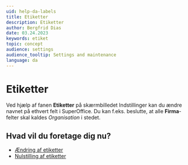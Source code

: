 ```yaml
---
uid: help-da-labels
title: Etiketter
description: Etiketter
author: Bergfrid Dias
date: 03.24.2023
keywords: etiket
topic: concept
audience: settings
audience_tooltip: Settings and maintenance
language: da
---
```


# Etiketter

Ved hjælp af fanen **Etiketter** på skærmbilledet Indstillinger kan du ændre navnet på ethvert felt i SuperOffice. Du kan f.eks. beslutte, at alle **Firma**-felter skal kaldes *Organisation* i stedet.

## Hvad vil du foretage dig nu?

* [Ændring af etiketter][1]
* [Nulstilling af etiketter][2]

<!-- Referenced links -->
[1]: change.md
[2]: reset.md

<!-- Referenced images -->
